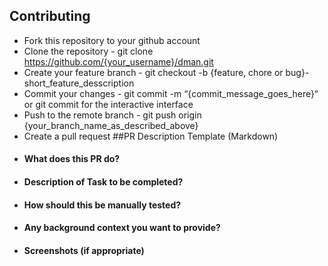 ## Contributing
+ Fork this repository to your github account
+ Clone the repository - git clone https://github.com/{your_username}/dman.git
+ Create your feature branch - git checkout -b {feature, chore or bug}-short_feature_desscription
+ Commit your changes - git commit -m “{commit_message_goes_here}“ or git commit for the interactive interface
+ Push to the remote branch - git push origin {your_branch_name_as_described_above}
+ Create a pull request
##PR Description Template (Markdown)
+ #### What does this PR do?
+ #### Description of Task to be completed?
+ #### How should this be manually tested?
+ #### Any background context you want to provide?
+ #### Screenshots (if appropriate)
